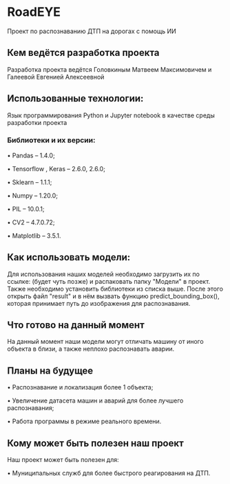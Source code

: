 # RoadEYE
Проект по распознаванию ДТП на дорогах с помощь ИИ

## Кем ведётся разработка проекта
Разработка проекта ведётся Головкиным Матвеем Максимовичем и Галеевой Евгенией Алексеевной

## Использованные технологии:

Язык программирования Python и Jupyter notebook в качестве среды разработки проекта

### Библиотеки и их версии:
 •	Pandas – 1.4.0;
 
 •	Tensorflow , Keras  – 2.6.0, 2.6.0;

 •	Sklearn – 1.1.1;

 •	Numpy – 1.20.0;

 •	PIL – 10.0.1;

 •	CV2 – 4.7.0.72;
 
 •	Matplotlib – 3.5.1.

## Как использовать модели:

Для использования наших моделей необходимо загрузить их по ссылке: (будет чуть позже) и распаковать папку "Модели" в проект. Также необходимо установить библиотеки из списка выше. После этого открыть файл "result" и в нём вызвать функцию predict_bounding_box(), которая принимает путь до изображения для распознавания.

## Что готово на данный момент

На данный момент наши модели могут отличать машину от иного объекта в близи, а также неплохо распознавать аварии.

## Планы на будущее

• Распознавание и локализация более 1 объекта;

• Увеличение датасета машин и аварий для более лучшего распознавания;

• Работа программы в режиме реального времени.

## Кому может быть полезен наш проект

Наш проект может быть полезен для:
 
 • Муниципальных служб для более быстрого реагирования на ДТП.

 

